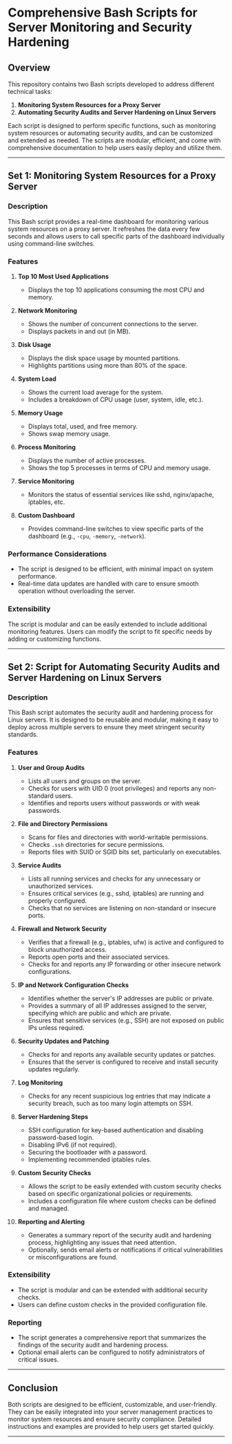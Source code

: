 # Comprehensive Bash Scripts for Server Monitoring and Security Hardening

## Overview

This repository contains two Bash scripts developed to address different technical tasks:

1. **Monitoring System Resources for a Proxy Server**
2. **Automating Security Audits and Server Hardening on Linux Servers**

Each script is designed to perform specific functions, such as monitoring system resources or automating security audits, and can be customized and extended as needed. The scripts are modular, efficient, and come with comprehensive documentation to help users easily deploy and utilize them.

---

## Set 1: Monitoring System Resources for a Proxy Server

### Description

This Bash script provides a real-time dashboard for monitoring various system resources on a proxy server. It refreshes the data every few seconds and allows users to call specific parts of the dashboard individually using command-line switches.

### Features

1. **Top 10 Most Used Applications**
   - Displays the top 10 applications consuming the most CPU and memory.

2. **Network Monitoring**
   - Shows the number of concurrent connections to the server.
   - Displays packets in and out (in MB).

3. **Disk Usage**
   - Displays the disk space usage by mounted partitions.
   - Highlights partitions using more than 80% of the space.

4. **System Load**
   - Shows the current load average for the system.
   - Includes a breakdown of CPU usage (user, system, idle, etc.).

5. **Memory Usage**
   - Displays total, used, and free memory.
   - Shows swap memory usage.

6. **Process Monitoring**
   - Displays the number of active processes.
   - Shows the top 5 processes in terms of CPU and memory usage.

7. **Service Monitoring**
   - Monitors the status of essential services like sshd, nginx/apache, iptables, etc.

8. **Custom Dashboard**
   - Provides command-line switches to view specific parts of the dashboard (e.g., `-cpu`, `-memory`, `-network`).

### Performance Considerations

- The script is designed to be efficient, with minimal impact on system performance.
- Real-time data updates are handled with care to ensure smooth operation without overloading the server.

### Extensibility

The script is modular and can be easily extended to include additional monitoring features. Users can modify the script to fit specific needs by adding or customizing functions.

---

## Set 2: Script for Automating Security Audits and Server Hardening on Linux Servers

### Description

This Bash script automates the security audit and hardening process for Linux servers. It is designed to be reusable and modular, making it easy to deploy across multiple servers to ensure they meet stringent security standards.

### Features

1. **User and Group Audits**
   - Lists all users and groups on the server.
   - Checks for users with UID 0 (root privileges) and reports any non-standard users.
   - Identifies and reports users without passwords or with weak passwords.

2. **File and Directory Permissions**
   - Scans for files and directories with world-writable permissions.
   - Checks `.ssh` directories for secure permissions.
   - Reports files with SUID or SGID bits set, particularly on executables.

3. **Service Audits**
   - Lists all running services and checks for any unnecessary or unauthorized services.
   - Ensures critical services (e.g., sshd, iptables) are running and properly configured.
   - Checks that no services are listening on non-standard or insecure ports.

4. **Firewall and Network Security**
   - Verifies that a firewall (e.g., iptables, ufw) is active and configured to block unauthorized access.
   - Reports open ports and their associated services.
   - Checks for and reports any IP forwarding or other insecure network configurations.

5. **IP and Network Configuration Checks**
   - Identifies whether the server's IP addresses are public or private.
   - Provides a summary of all IP addresses assigned to the server, specifying which are public and which are private.
   - Ensures that sensitive services (e.g., SSH) are not exposed on public IPs unless required.

6. **Security Updates and Patching**
   - Checks for and reports any available security updates or patches.
   - Ensures that the server is configured to receive and install security updates regularly.

7. **Log Monitoring**
   - Checks for any recent suspicious log entries that may indicate a security breach, such as too many login attempts on SSH.

8. **Server Hardening Steps**
   - SSH configuration for key-based authentication and disabling password-based login.
   - Disabling IPv6 (if not required).
   - Securing the bootloader with a password.
   - Implementing recommended iptables rules.

9. **Custom Security Checks**
   - Allows the script to be easily extended with custom security checks based on specific organizational policies or requirements.
   - Includes a configuration file where custom checks can be defined and managed.

10. **Reporting and Alerting**
    - Generates a summary report of the security audit and hardening process, highlighting any issues that need attention.
    - Optionally, sends email alerts or notifications if critical vulnerabilities or misconfigurations are found.

### Extensibility

- The script is modular and can be extended with additional security checks.
- Users can define custom checks in the provided configuration file.

### Reporting

- The script generates a comprehensive report that summarizes the findings of the security audit and hardening process.
- Optional email alerts can be configured to notify administrators of critical issues.

---

## Conclusion

Both scripts are designed to be efficient, customizable, and user-friendly. They can be easily integrated into your server management practices to monitor system resources and ensure security compliance. Detailed instructions and examples are provided to help users get started quickly.


---
